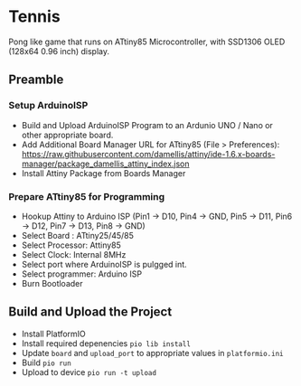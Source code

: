 # Tennis

Pong like game that runs on ATtiny85 Microcontroller, with SSD1306 OLED (128x64 0.96 inch) display.

## Preamble

### Setup ArduinoISP

* Build and Upload ArduinoISP Program to an Ardunio UNO / Nano or other appropriate board.
* Add Additional Board Manager URL for ATtiny85 (File > Preferences): https://raw.githubusercontent.com/damellis/attiny/ide-1.6.x-boards-manager/package_damellis_attiny_index.json
* Install Attiny Package from Boards Manager

### Prepare ATtiny85 for Programming

* Hookup Attiny to Arduino ISP (Pin1 -> D10, Pin4 -> GND, Pin5 -> D11, Pin6 -> D12, Pin7 -> D13, Pin8 -> GND)
* Select Board : ATtiny25/45/85
* Select Processor: Attiny85
* Select Clock: Internal 8MHz
* Select port where ArduinoISP is pulgged int.
* Select programmer: Arduino ISP
* Burn Bootloader


## Build and Upload the Project

* Install PlatformIO
* Install required depenencies `pio lib install`
* Update `board` and `upload_port` to appropriate values in `platformio.ini`
* Build `pio run`
* Upload to device `pio run -t upload`